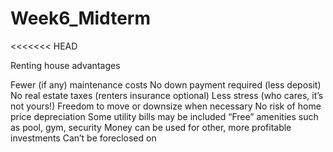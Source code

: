 # Week6_Midterm
<<<<<<< HEAD

Renting house advantages

Fewer (if any) maintenance costs
No down payment required (less deposit)
No real estate taxes (renters insurance optional)
Less stress (who cares, it’s not yours!)
Freedom to move or downsize when necessary
No risk of home price depreciation
Some utility bills may be included
“Free” amenities such as pool, gym, security
Money can be used for other, more profitable investments
Can’t be foreclosed on



